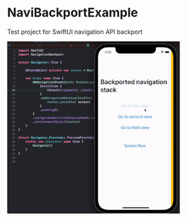 # NaviBackportExample
Test project for SwiftUI navigation API backport 

  <p align="left">
  <img src="demo/demo.gif" alt="" height="400" width="400">
  </p>
